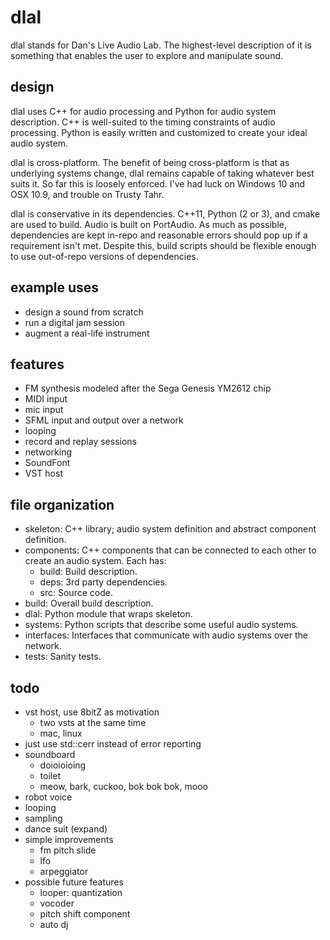 dlal
====
dlal stands for Dan's Live Audio Lab.
The highest-level description of it is something that enables the user to explore and manipulate sound.

design
------
dlal uses C++ for audio processing and Python for audio system description.
C++ is well-suited to the timing constraints of audio processing.
Python is easily written and customized to create your ideal audio system.

dlal is cross-platform.
The benefit of being cross-platform is that as underlying systems change,
dlal remains capable of taking whatever best suits it.
So far this is loosely enforced.
I've had luck on Windows 10 and OSX 10.9, and trouble on Trusty Tahr.

dlal is conservative in its dependencies.
C++11, Python (2 or 3), and cmake are used to build.
Audio is built on PortAudio.
As much as possible, dependencies are kept in-repo and reasonable errors should pop up if a requirement isn't met.
Despite this, build scripts should be flexible enough to use out-of-repo versions of dependencies.

example uses
------------
- design a sound from scratch
- run a digital jam session
- augment a real-life instrument

features
--------
- FM synthesis modeled after the Sega Genesis YM2612 chip
- MIDI input
- mic input
- SFML input and output over a network
- looping
- record and replay sessions
- networking
- SoundFont
- VST host

file organization
-----------------
- skeleton: C++ library; audio system definition and abstract component definition.
- components: C++ components that can be connected to each other to create an audio system. Each has:
	- build: Build description.
	- deps: 3rd party dependencies.
	- src: Source code.
- build: Overall build description.
- dlal: Python module that wraps skeleton.
- systems: Python scripts that describe some useful audio systems.
- interfaces: Interfaces that communicate with audio systems over the network.
- tests: Sanity tests.

todo
----
- vst host, use 8bitZ as motivation
	- two vsts at the same time
	- mac, linux
- just use std::cerr instead of error reporting
- soundboard
	- doioioioing
	- toilet
	- meow, bark, cuckoo, bok bok bok, mooo
- robot voice
- looping
- sampling
- dance suit (expand)
- simple improvements
	- fm pitch slide
	- lfo
	- arpeggiator
- possible future features
	- looper: quantization
	- vocoder
	- pitch shift component
	- auto dj
